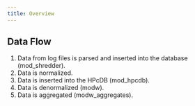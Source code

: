 ```yaml
---
title: Overview
---
```


Data Flow
---------
1. Data from log files is parsed and inserted into the database
   (mod_shredder).
2. Data is normalized.
3. Data is inserted into the HPcDB (mod_hpcdb).
4. Data is denormalized (modw).
5. Data is aggregated (modw_aggregates).
